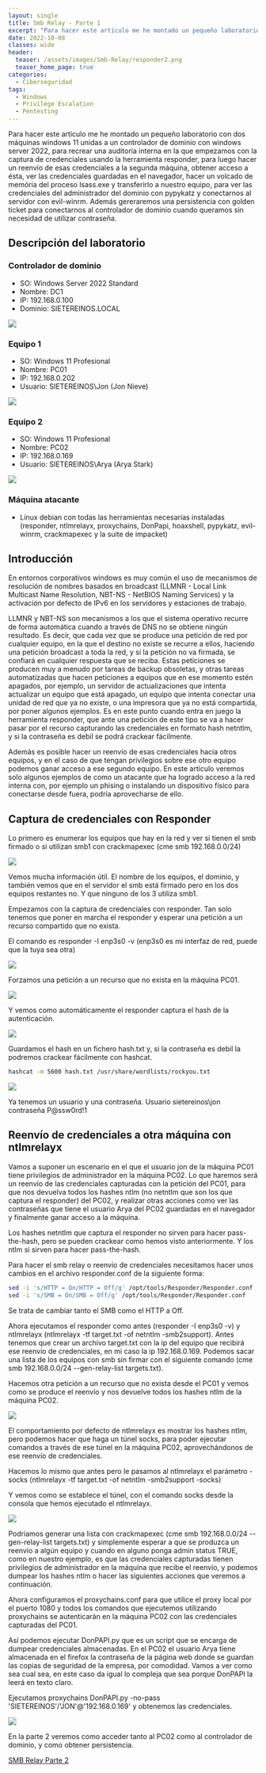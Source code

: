 ```yaml
---
layout: single
title: Smb Relay - Parte 1
excerpt: "Para hacer este artículo me he montado un pequeño laboratorio con dos máquinas windows 11 unidas a un controlador de dominio con windows server 2022, para recrear una auditoría interna en la que empezamos con la captura de credenciales usando la herramienta responder, para luego hacer un reenvío de esas credenciales a la segunda máquina, obtener acceso a ésta, ver las credenciales guardadas en el navegador, hacer un volcado de memória del proceso lsass.exe y transferirlo a nuestro equipo, para ver las credenciales del administrador del dominio con pypykatz y conectarnos al servidor con evil-winrm. Además generaremos una persistencia con golden ticket para conectarnos al controlador de dominio cuando queramos sin necesidad de utilizar contraseña."
date: 2022-10-08
classes: wide
header:
  teaser: /assets/images/Smb-Relay/responder2.png
  teaser_home_page: true
categories:
  - Ciberseguridad
tags:
  - Windows
  - Privilege Escalation
  - Pentesting
---
```


Para hacer este artículo me he montado un pequeño laboratorio con dos máquinas windows 11 unidas a un controlador de dominio con windows server 2022, para recrear una auditoría interna en la que empezamos con la captura de credenciales usando la herramienta responder, para luego hacer un reenvío de esas credenciales a la segunda máquina, obtener acceso a ésta, ver las credenciales guardadas en el navegador, hacer un volcado de memória del proceso lsass.exe y transferirlo a nuestro equipo, para ver las credenciales del administrador del dominio con pypykatz y conectarnos al servidor con evil-winrm. Además gereraremos una persistencia con golden ticket para conectarnos al controlador de dominio cuando queramos sin necesidad de utilizar contraseña.

## Descripción del laboratorio

### Controlador de dominio
 - SO: Windows Server 2022 Standard
 - Nombre: DC1
 - IP: 192.168.0.100
 - Dominio: SIETEREINOS.LOCAL

 ![](/assets/images/Smb-Relay/DC1.PNG)


### Equipo 1
 - SO: Windows 11 Profesional
 - Nombre: PC01
 - IP: 192.168.0.202
 - Usuario: SIETEREINOS\Jon (Jon Nieve)

![](/assets/images/Smb-Relay/PC01.png)

### Equipo 2
 - SO: Windows 11 Profesional
 - Nombre: PC02
 - IP: 192.168.0.169
 - Usuario: SIETEREINOS\Arya (Arya Stark)

![](/assets/images/Smb-Relay/PC02.png)

### Máquina atacante
 - Linux debian con todas las herramientas necesarias instaladas (responder, ntlmrelayx, proxychains, DonPapi, hoaxshell, pypykatz, evil-winrm, crackmapexec y la suite de impacket)

## Introducción

En entornos corporativos windows es muy común el uso de mecanismos de resolución de nombres basados en broadcast (LLMNR - Local Link Multicast Name Resolution, NBT-NS - NetBIOS Naming Services) y la activación por defecto de IPv6 en los servidores y estaciones de trabajo.

LLMNR y NBT-NS son mecanismos a los que el sistema operativo recurre de forma automática cuando a través de DNS no se obtiene ningún resultado. Es decir, que cada vez que se produce una petición de red por cualquier equipo, en la que el destino no existe se recurre a ellos, haciendo una petición broadcast a toda la red, y si la petición no va firmada, se confiará en cualquier respuesta que se reciba. Estas peticiones se producen muy a menudo por tareas de backup obsoletas, y otras tareas automatizadas que hacen peticiones a equipos que en ese momento estén apagados, por ejemplo, un servidor de actualizaciones que intenta actualizar un equipo que está apagado, un equipo que intenta conectar una unidad de red que ya no existe, o una impresora que ya no está compartida, por poner algunos ejemplos. Es en este punto cuando entra en juego la herramienta responder, que ante una petición de este tipo se va a hacer pasar por el recurso capturando las credenciales en formato hash netntlm, y si la contraseña es debil se podrá crackear fácilmente.

Además es posible hacer un reenvío de esas credenciales hacia otros equipos, y en el caso de que tengan privilegios sobre ese otro equipo podemos ganar acceso a ese segundo equipo. En este artículo veremos solo algunos ejemplos de como un atacante que ha logrado acceso a la red interna con, por ejemplo un phising o instalando un dispositivo físico para conectarse desde fuera, podría aprovecharse de ello.

## Captura de credenciales con Responder

Lo primero es enumerar los equipos que hay en la red y ver si tienen el smb firmado o si utilizan smb1 con crackmapexec (cme smb 192.168.0.0/24)

![](/assets/images/Smb-Relay/cme.png)

Vemos mucha información útil. El nombre de los equipos, el dominio, y también vemos que en el servidor el smb está firmado pero en los dos equipos restantes no. Y que ninguno de los 3 utiliza smb1.

Empezamos con la captura de credenciales con responder. Tan solo tenemos que poner en marcha el responder y esperar una petición a un recurso compartido que no exista.

El comando es responder -I enp3s0 -v (enp3s0 es mi interfaz de red, puede que la tuya sea otra)

![](/assets/images/Smb-Relay/responder.png)

Forzamos una petición a un recurso que no exista en la máquina PC01.

![](/assets/images/Smb-Relay/noexiste.png)

Y vemos como automáticamente el responder captura el hash de la autenticación.

![](/assets/images/Smb-Relay/hash.png)

Guardamos el hash en un fichero hash.txt y, si la contraseña es debil la podremos crackear fácilmente con hashcat.

```bash
hashcat -m 5600 hash.txt /usr/share/wordlists/rockyou.txt
```
![](/assets/images/Smb-Relay/hashcat.png)

Ya tenemos un usuario y una contraseña. Usuario sietereinos\jon contraseña P@ssw0rd!1

## Reenvío de credenciales a otra máquina con ntlmrelayx

Vamos a suponer un escenario en el que el usuario jon de la máquina PC01 tiene privilegios de administrador en la máquina PC02. Lo que haremos será un reenvío de las credenciales capturadas con la petición del PC01, para que nos devuelva todos los hashes ntlm (no netntlm que son los que captura el responder) del PC02, y realizar otras acciones como ver las contraseñas que tiene el usuario Arya del PC02 guardadas en el navegador y finalmente ganar acceso a la máquina.

Los hashes netntlm que captura el responder no sirven para hacer pass-the-hash, pero se pueden crackear como hemos visto anteriormente. Y los ntlm si sirven para hacer pass-the-hash.

Para hacer el smb relay o reenvío de credenciales necesitamos hacer unos cambios en el archivo responder.conf de la siguiente forma:

```bash
sed -i 's/HTTP = On/HTTP = Off/g' /opt/tools/Responder/Responder.conf 
sed -i 's/SMB = On/SMB = Off/g' /opt/tools/Responder/Responder.conf 
```
Se trata de cambiar tanto el SMB como el HTTP a Off.

Ahora ejecutamos el responder como antes (responder -I enp3s0 -v) y ntlmrelayx (ntlmrelayx -tf target.txt -of netntlm -smb2support). Antes tenemos que crear un archivo target.txt con la ip del equipo que recibirá ese reenvío de credenciales, en mi caso la ip 192.168.0.169. Podemos sacar una lista de los equipos con smb sin firmar con el siguiente comando (cme smb 192.168.0.0/24 --gen-relay-list targets.txt).

Hacemos otra petición a un recurso que no exista desde el PC01 y vemos como se produce el reenvío y nos devuelve todos los hashes ntlm de la máquina PC02.

![](/assets/images/Smb-Relay/relay.png)

El comportamiento por defecto de ntlmrelayx es mostrar los hashes ntlm, pero podemos hacer que haga un túnel socks, para poder ejecutar comandos a través de ese túnel en la máquina PC02, aprovechándonos de ese reenvío de credenciales.

Hacemos lo mismo que antes pero le pasamos al ntlmrelayx el parámetro -socks (ntlmrelayx -tf target.txt -of netntlm -smb2support -socks)

Y vemos como se establece el túnel, con el comando socks desde la consola que hemos ejecutado el ntlmrelayx.

![](/assets/images/Smb-Relay/socks.png)

Podríamos generar una lista con crackmapexec (cme smb 192.168.0.0/24 --gen-relay-list targets.txt) y simplemente esperar a que se produzca un reenvío a algún equipo y cuando en alguno ponga admin status TRUE, como en nuestro ejemplo, es que las credenciales capturadas tienen privilegios de administrador en la máquina que recibe el reenvío, y podemos dumpear los hashes ntlm o hacer las siguientes acciones que veremos a continuación. 

Ahora configuramos el proxychains.conf para que utilice el proxy local por el puerto 1080 y todos los comandos que ejecutemos utilizando proxychains se autenticarán en la máquina PC02 con las credenciales capturadas del PC01.

Así podemos ejecutar DonPAPI.py que es un script que se encarga de dumpear credenciales almacenadas. En el PC02 el usuario Arya tiene almacenada en el firefox la contraseña de la página web donde se guardan las copias de seguridad de la empresa, por comodidad. Vamos a ver como sea cual sea, en este caso da igual lo compleja que sea porque DonPAPI la leerá en texto claro.

Ejecutamos proxychains DonPAPI.py -no-pass 'SIETEREINOS'/'JON'@'192.168.0.169' y obtenemos las credenciales.

![](/assets/images/Smb-Relay/donpapi.png)

En la parte 2 veremos como acceder tanto al PC02 como al controlador de dominio, y como obtener persistencia.

[SMB Relay Parte 2](https://ximobaeza.github.io/ciberseguridad/Smb-Relay-Parte2/)


